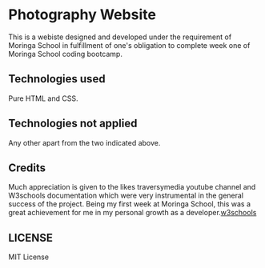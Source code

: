 # Photography Website

This is a webiste designed and developed under the requirement of Moringa School in fulfillment of one's obligation to complete week one of Moringa School coding bootcamp. 

## Technologies used
Pure HTML and CSS.
## Technologies not applied
Any other apart from the two indicated above.

## Credits
Much appreciation is given to the likes traversymedia youtube channel and W3schools documentation which were very instrumental in the general success of the project. Being my first week at Moringa School, this was a great achievement for me in my personal growth as a developer.[w3schools](w3schools.com)
## LICENSE
MIT License


